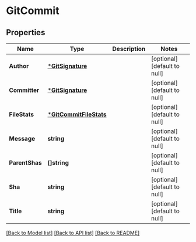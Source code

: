 # GitCommit

## Properties
Name | Type | Description | Notes
------------ | ------------- | ------------- | -------------
**Author** | [***GitSignature**](GitSignature.md) |  | [optional] [default to null]
**Committer** | [***GitSignature**](GitSignature.md) |  | [optional] [default to null]
**FileStats** | [***GitCommitFileStats**](GitCommitFileStats.md) |  | [optional] [default to null]
**Message** | **string** |  | [optional] [default to null]
**ParentShas** | **[]string** |  | [optional] [default to null]
**Sha** | **string** |  | [optional] [default to null]
**Title** | **string** |  | [optional] [default to null]

[[Back to Model list]](../README.md#documentation-for-models) [[Back to API list]](../README.md#documentation-for-api-endpoints) [[Back to README]](../README.md)

